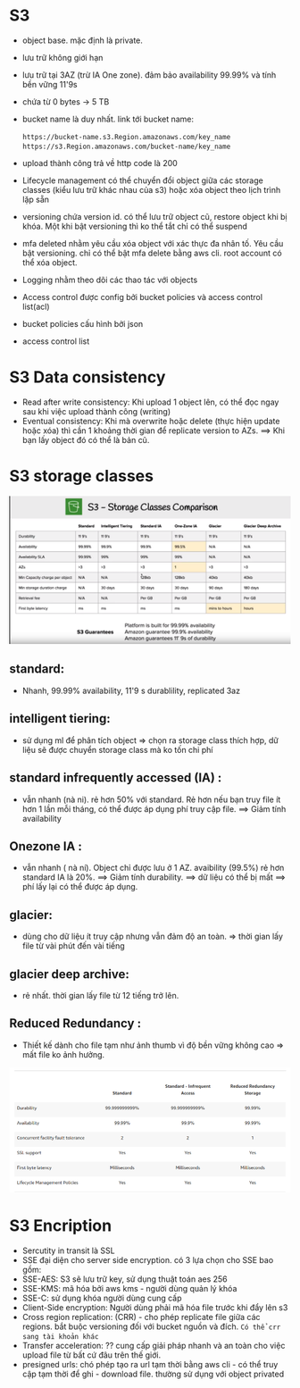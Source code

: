 # S3

- object base. mặc định là private.
- lưu trữ không giới hạn
- lưu trữ tại 3AZ (trừ IA One zone). đảm bảo availability 99.99% và tính bền vững 11'9s
- chứa từ 0 bytes -> 5 TB
- bucket name là duy nhất.
  link tới bucket name:

  `https://bucket-name.s3.Region.amazonaws.com/key_name`
  `https://s3.Region.amazonaws.com/bucket-name/key_name`

- upload thành công trả về http code là 200
- Lifecycle management có thể chuyển đổi object giữa các storage classes (kiểu lưu trữ khác nhau của s3) hoặc xóa object theo lịch trình lặp sẵn
- versioning chứa version id. có thể lưu trữ object cũ, restore object khi bị khóa. Một khi bật versioning thì ko thể tắt chỉ có thể suspend
- mfa deleted nhằm yêu cầu xóa object với xác thực đa nhân tố. Yêu cầu bật versioning. chỉ có thể bật mfa delete bằng aws cli. root account có thể xóa object.
- Logging nhằm theo dõi các thao tác với objects
- Access control được config bởi bucket policies và access control list(acl)
- bucket policies cấu hình bởi json
- access control list

# S3 Data consistency

- Read after write consistency: Khi upload 1 object lên, có thể đọc ngay sau khi việc upload thành công (writing)
- Eventual consistency: Khi mà overwrite hoặc delete (thực hiện update hoặc xóa) thì cần 1 khoảng thời gian để replicate version to AZs. ==> Khi bạn lấy object đó có thể là bản cũ.

# S3 storage classes

![Alt text](img/s3-type.png?raw=true "Title")

## standard:

- Nhanh, 99.99% availability, 11'9 s durablility, replicated 3az

## intelligent tiering:

- sử dụng ml để phân tích object => chọn ra storage class thích hợp, dữ liệu sẽ được chuyển storage class mà ko tốn chi phí

## standard infrequently accessed (IA) :

- vẫn nhanh (nà ni). rẻ hơn 50% với standard. Rẻ hơn nếu bạn truy file ít hơn 1 lần mỗi tháng, có thể được áp dụng phí truy cập file. ==> Giảm tính availability

## Onezone IA :

- vẫn nhanh ( nà ní). Object chỉ được lưu ở 1 AZ.
  avaibility (99.5%) rẻ hơn standard IA là 20%. ==> Giảm tính durability. ==> dữ liệu có thể bị mất ==> phí lấy lại có thể được áp dụng.

## glacier:

- dùng cho dữ liệu ít truy cập nhưng vẫn đảm độ an toàn. => thời gian lấy file từ vài phút đến vài tiếng

## glacier deep archive:

- rẻ nhất. thời gian lấy file từ 12 tiếng trở lên.

## Reduced Redundancy :

- Thiết kế dành cho file tạm như ảnh thumb vì độ bền vững không cao => mất file ko ảnh hưởng.

![Alt text](img/s3-rrs.png?raw=true "Title")

# S3 Encription

- Sercutity in transit là SSL
- SSE đại diện cho server side encryption. có 3 lựa chọn cho SSE bao gồm:
- SSE-AES: S3 sẽ lưu trữ key, sử dụng thuật toán aes 256
- SSE-KMS: mã hóa bởi aws kms - người dùng quản lý khóa
- SSE-C: sử dụng khóa người dùng cung cấp
- Client-Side encryption: Người dùng phải mã hóa file trước khi đẩy lên s3
- Cross region replication: (CRR) - cho phép replicate file giữa các regions. bắt buộc versioning đối với bucket nguồn và đích. `Có thể crr sang tài khoản khác`
- Transfer acceleration: ??
  cung cấp giải pháp nhanh và an toàn cho việc upload file từ bất cứ đâu trên thế giới.
- presigned urls: chó phép tạo ra url tạm thời bằng aws cli - có thể truy cập tạm thời để ghi - download file. thường sử dụng với object privated
